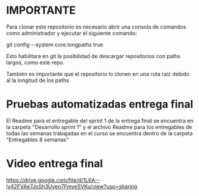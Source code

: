 # IMPORTANTE
Para clonar este repositorio es necesario abrir una consola de comandos como administrador y ejecutar el siguiente comando:

git config --system core.longpaths true

Esto habilitara en git la posibilidad de descargar repositorios con paths largos, como este repo.

También es importante que el repositorio lo clonen en una ruta raíz debido al la longitud de los paths

# Pruebas automatizadas entrega final
El Readme para el entregable del sprint 1 de la entrega final se encuentra en la carpeta "Desarrollo sprint 1" y el archivo Readme para los entregables de todas las semanas trabajadas en el curso se encuentra dentro de la carpeta "Entregables 8 semanas"

# Video entrega final

https://drive.google.com/file/d/1L6A--ly42FVAe7JoSh3Uveo7FmyeSVKu/view?usp=sharing
